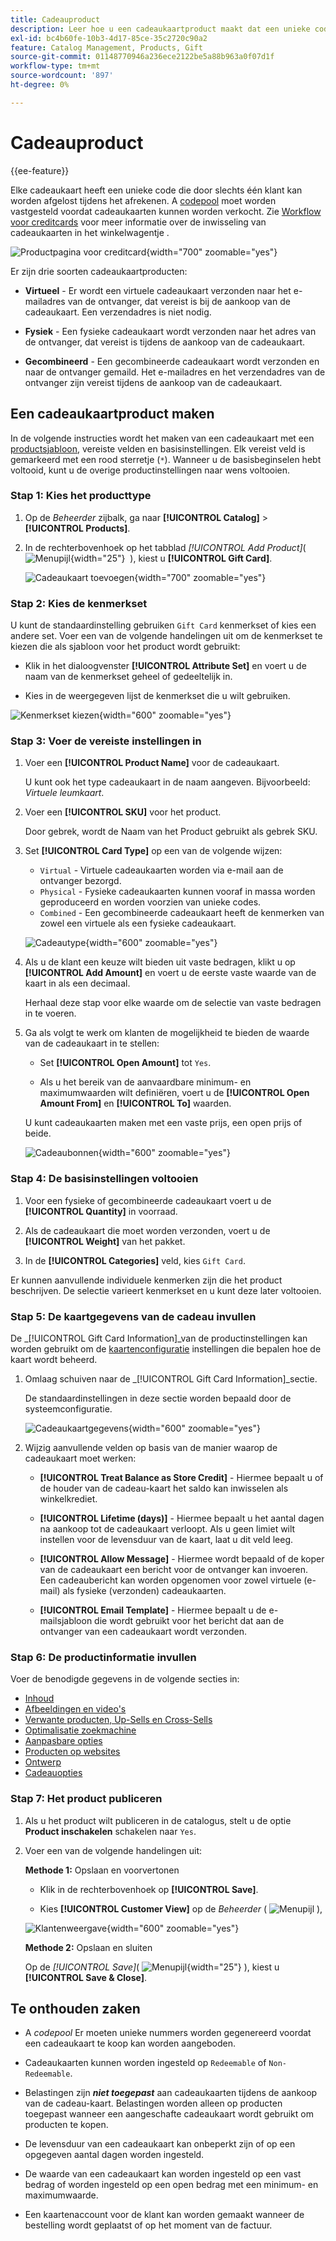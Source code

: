 ```yaml
---
title: Cadeauproduct
description: Leer hoe u een cadeaukaartproduct maakt dat een unieke code produceert die tijdens het afrekenen door een ontvanger kan worden ingewisseld.
exl-id: bc4b60fe-10b3-4d17-85ce-35c2720c90a2
feature: Catalog Management, Products, Gift
source-git-commit: 01148770946a236ece2122be5a88b963a0f07d1f
workflow-type: tm+mt
source-wordcount: '897'
ht-degree: 0%

---
```


# Cadeauproduct

{{ee-feature}}

Elke cadeaukaart heeft een unieke code die door slechts één klant kan worden afgelost tijdens het afrekenen. A [codepool](../stores-purchase/product-gift-card-accounts.md#step-3-establish-the-gift-card-code-pool) moet worden vastgesteld voordat cadeaukaarten kunnen worden verkocht. Zie [Workflow voor creditcards](../stores-purchase/product-gift-card-workflow.md) voor meer informatie over de inwisseling van cadeaukaarten in het winkelwagentje .

![Productpagina voor creditcard](./assets/storefront-giftcard-product-page.png){width="700" zoomable="yes"}

Er zijn drie soorten cadeaukaartproducten:

- **Virtueel** - Er wordt een virtuele cadeaukaart verzonden naar het e-mailadres van de ontvanger, dat vereist is bij de aankoop van de cadeaukaart. Een verzendadres is niet nodig.

- **Fysiek** - Een fysieke cadeaukaart wordt verzonden naar het adres van de ontvanger, dat vereist is tijdens de aankoop van de cadeaukaart.

- **Gecombineerd** - Een gecombineerde cadeaukaart wordt verzonden en naar de ontvanger gemaild. Het e-mailadres en het verzendadres van de ontvanger zijn vereist tijdens de aankoop van de cadeaukaart.

## Een cadeaukaartproduct maken

In de volgende instructies wordt het maken van een cadeaukaart met een [productsjabloon](attribute-sets.md), vereiste velden en basisinstellingen. Elk vereist veld is gemarkeerd met een rood sterretje (`*`). Wanneer u de basisbeginselen hebt voltooid, kunt u de overige productinstellingen naar wens voltooien.

### Stap 1: Kies het producttype

1. Op de _Beheerder_ zijbalk, ga naar **[!UICONTROL Catalog]** > **[!UICONTROL Products]**.

1. In de rechterbovenhoek op het tabblad _[!UICONTROL Add Product]_( ![Menupijl](../assets/icon-menu-down-arrow-red.png){width="25"}  ), kiest u **[!UICONTROL Gift Card]**.

   ![Cadeaukaart toevoegen](./assets/product-add-gift-card.png){width="700" zoomable="yes"}

### Stap 2: Kies de kenmerkset

U kunt de standaardinstelling gebruiken `Gift Card` kenmerkset of kies een andere set. Voer een van de volgende handelingen uit om de kenmerkset te kiezen die als sjabloon voor het product wordt gebruikt:

- Klik in het dialoogvenster **[!UICONTROL Attribute Set]** en voert u de naam van de kenmerkset geheel of gedeeltelijk in.

- Kies in de weergegeven lijst de kenmerkset die u wilt gebruiken.

![Kenmerkset kiezen](./assets/product-create-choose-attribute-set-gift-card.png){width="600" zoomable="yes"}

### Stap 3: Voer de vereiste instellingen in

1. Voer een **[!UICONTROL Product Name]** voor de cadeaukaart.

   U kunt ook het type cadeaukaart in de naam aangeven. Bijvoorbeeld: _Virtuele leumkaart_.

1. Voer een **[!UICONTROL SKU]** voor het product.

   Door gebrek, wordt de Naam van het Product gebruikt als gebrek SKU.

1. Set **[!UICONTROL Card Type]** op een van de volgende wijzen:

   - `Virtual` - Virtuele cadeaukaarten worden via e-mail aan de ontvanger bezorgd.
   - `Physical` - Fysieke cadeaukaarten kunnen vooraf in massa worden geproduceerd en worden voorzien van unieke codes.
   - `Combined` - Een gecombineerde cadeaukaart heeft de kenmerken van zowel een virtuele als een fysieke cadeaukaart.

   ![Cadeautype](./assets/product-create-gift-card-type.png){width="600" zoomable="yes"}

1. Als u de klant een keuze wilt bieden uit vaste bedragen, klikt u op **[!UICONTROL Add Amount]** en voert u de eerste vaste waarde van de kaart in als een decimaal.

   Herhaal deze stap voor elke waarde om de selectie van vaste bedragen in te voeren.

1. Ga als volgt te werk om klanten de mogelijkheid te bieden de waarde van de cadeaukaart in te stellen:

   - Set **[!UICONTROL Open Amount]** tot `Yes`.

   - Als u het bereik van de aanvaardbare minimum- en maximumwaarden wilt definiëren, voert u de **[!UICONTROL Open Amount From]** en **[!UICONTROL To]** waarden.

   U kunt cadeaukaarten maken met een vaste prijs, een open prijs of beide.

   ![Cadeaubonnen](./assets/product-create-gift-card-amounts.png){width="600" zoomable="yes"}

### Stap 4: De basisinstellingen voltooien

1. Voor een fysieke of gecombineerde cadeaukaart voert u de **[!UICONTROL Quantity]** in voorraad.

1. Als de cadeaukaart die moet worden verzonden, voert u de **[!UICONTROL Weight]** van het pakket.

1. In de **[!UICONTROL Categories]** veld, kies `Gift Card`.

Er kunnen aanvullende individuele kenmerken zijn die het product beschrijven. De selectie varieert kenmerkset en u kunt deze later voltooien.

### Stap 5: De kaartgegevens van de cadeau invullen

De _[!UICONTROL Gift Card Information]_van de productinstellingen kan worden gebruikt om de [kaartenconfiguratie](../configuration-reference/sales/gift-cards.md) instellingen die bepalen hoe de kaart wordt beheerd.

1. Omlaag schuiven naar de _[!UICONTROL Gift Card Information]_sectie.

   De standaardinstellingen in deze sectie worden bepaald door de systeemconfiguratie.

   ![Cadeaukaartgegevens](./assets/product-gift-card-information.png){width="600" zoomable="yes"}

1. Wijzig aanvullende velden op basis van de manier waarop de cadeaukaart moet werken:

   - **[!UICONTROL Treat Balance as Store Credit]** - Hiermee bepaalt u of de houder van de cadeau-kaart het saldo kan inwisselen als winkelkrediet.

   - **[!UICONTROL Lifetime (days)]** - Hiermee bepaalt u het aantal dagen na aankoop tot de cadeaukaart verloopt. Als u geen limiet wilt instellen voor de levensduur van de kaart, laat u dit veld leeg.

   - **[!UICONTROL Allow Message]** - Hiermee wordt bepaald of de koper van de cadeaukaart een bericht voor de ontvanger kan invoeren. Een cadeaubericht kan worden opgenomen voor zowel virtuele (e-mail) als fysieke (verzonden) cadeaukaarten.

   - **[!UICONTROL Email Template]** - Hiermee bepaalt u de e-mailsjabloon die wordt gebruikt voor het bericht dat aan de ontvanger van een cadeaukaart wordt verzonden.

### Stap 6: De productinformatie invullen

Voer de benodigde gegevens in de volgende secties in:

- [Inhoud](product-content.md)
- [Afbeeldingen en video&#39;s](product-images-and-video.md)
- [Verwante producten, Up-Sells en Cross-Sells](related-products-up-sells-cross-sells.md)
- [Optimalisatie zoekmachine](product-search-engine-optimization.md)
- [Aanpasbare opties](settings-advanced-custom-options.md)
- [Producten op websites](settings-basic-websites.md)
- [Ontwerp](settings-advanced-design.md)
- [Cadeauopties](product-gift-options.md)

### Stap 7: Het product publiceren

1. Als u het product wilt publiceren in de catalogus, stelt u de optie **Product inschakelen** schakelen naar `Yes`.

1. Voer een van de volgende handelingen uit:

   **Methode 1:** Opslaan en voorvertonen

   - Klik in de rechterbovenhoek op **[!UICONTROL Save]**.

   - Kies **[!UICONTROL Customer View]** op de _Beheerder_ ( ![Menupijl](../assets/icon-menu-down-arrow-black.png) ),

   ![Klantenweergave](./assets/product-admin-customer-view.png){width="600" zoomable="yes"}

   **Methode 2:** Opslaan en sluiten

   Op de _[!UICONTROL Save]_( ![Menupijl](../assets/icon-menu-down-arrow-red.png){width="25"} ), kiest u **[!UICONTROL Save & Close]**.

## Te onthouden zaken

- A _codepool_ Er moeten unieke nummers worden gegenereerd voordat een cadeaukaart te koop kan worden aangeboden.

- Cadeaukaarten kunnen worden ingesteld op `Redeemable` of `Non-Redeemable`.

- Belastingen zijn **_niet toegepast_** aan cadeaukaarten tijdens de aankoop van de cadeau-kaart. Belastingen worden alleen op producten toegepast wanneer een aangeschafte cadeaukaart wordt gebruikt om producten te kopen.

- De levensduur van een cadeaukaart kan onbeperkt zijn of op een opgegeven aantal dagen worden ingesteld.

- De waarde van een cadeaukaart kan worden ingesteld op een vast bedrag of worden ingesteld op een open bedrag met een minimum- en maximumwaarde.

- Een kaartenaccount voor de klant kan worden gemaakt wanneer de bestelling wordt geplaatst of op het moment van de factuur.
